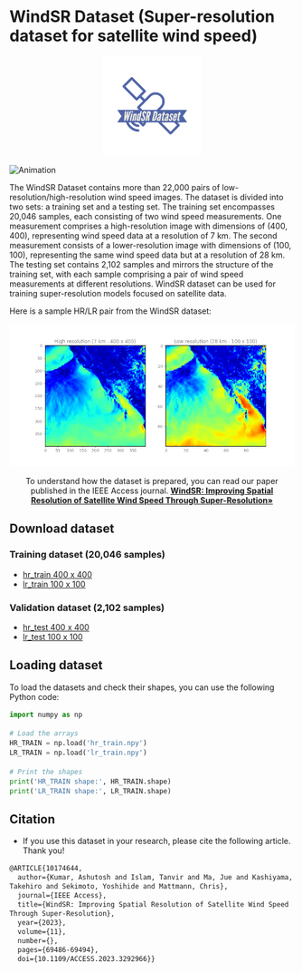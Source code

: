 # WindSR Dataset (Super-resolution dataset for satellite wind speed)

<div align="center">
  <a href="https://github.com/sekilab/WindSR_Dataset">
    <img src="media/logo.png" alt="Logo" width="auto" height="175">
  </a>
</div>

![Animation](media/wind_speed_animation_latest.gif)

The WindSR Dataset contains more than 22,000 pairs of low-resolution/high-resolution wind speed images. The dataset is divided into two sets: a training set and a testing set. The training set encompasses 20,046 samples, each consisting of two wind speed measurements. One measurement comprises a high-resolution image with dimensions of (400, 400), representing wind speed data at a resolution of 7 km. The second measurement consists of a lower-resolution image with dimensions of (100, 100), representing the same wind speed data but at a resolution of 28 km. The testing set contains 2,102 samples and mirrors the structure of the training set, with each sample comprising a pair of wind speed measurements at different resolutions. WindSR dataset can be used for training super-resolution models focused on satellite data.


Here is a sample HR/LR pair from the WindSR dataset:

<div align="center">

![High Resolution Sample](media/hrlr_sample.png)

To understand how the dataset is prepared, you can read our paper published in the IEEE Access journal.
<a href="https://ieeexplore.ieee.org/document/10174644"><strong>WindSR: Improving Spatial Resolution of Satellite Wind Speed Through Super-Resolution»</strong></a>

</div>


## Download dataset
### Training dataset (20,046 samples)
- [hr_train 400 x 400](https://sekilab-public-data.s3.ap-northeast-1.amazonaws.com/WindSR_Dataset/hr_train.npy)
- [lr_train 100 x 100](https://sekilab-public-data.s3.ap-northeast-1.amazonaws.com/WindSR_Dataset/lr_train.npy)

### Validation dataset (2,102 samples)

- [hr_test 400 x 400](https://sekilab-public-data.s3.ap-northeast-1.amazonaws.com/WindSR_Dataset/hr_test.npy)
- [lr_test 100 x 100](https://sekilab-public-data.s3.ap-northeast-1.amazonaws.com/WindSR_Dataset/lr_test.npy)


## Loading dataset

To load the datasets and check their shapes, you can use the following Python code:

```python
import numpy as np

# Load the arrays
HR_TRAIN = np.load('hr_train.npy')
LR_TRAIN = np.load('lr_train.npy')

# Print the shapes
print('HR_TRAIN shape:', HR_TRAIN.shape)
print('LR_TRAIN shape:', LR_TRAIN.shape)
```

## Citation

- If you use this dataset in your research, please cite the following article. Thank you!
  
```csv
@ARTICLE{10174644,
  author={Kumar, Ashutosh and Islam, Tanvir and Ma, Jue and Kashiyama, Takehiro and Sekimoto, Yoshihide and Mattmann, Chris},
  journal={IEEE Access}, 
  title={WindSR: Improving Spatial Resolution of Satellite Wind Speed Through Super-Resolution}, 
  year={2023},
  volume={11},
  number={},
  pages={69486-69494},
  doi={10.1109/ACCESS.2023.3292966}}
```
